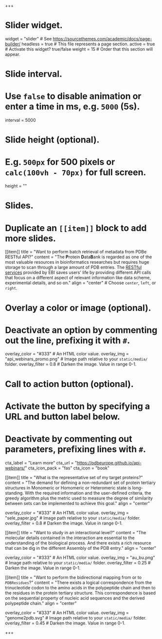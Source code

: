 +++
# Slider widget.
widget = "slider"  # See https://sourcethemes.com/academic/docs/page-builder/
headless = true  # This file represents a page section.
active = true  # Activate this widget? true/false
weight = 15  # Order that this section will appear.

# Slide interval.
# Use `false` to disable animation or enter a time in ms, e.g. `5000` (5s).
interval = 5000

# Slide height (optional).
# E.g. `500px` for 500 pixels or `calc(100vh - 70px)` for full screen.
height = ""

# Slides.
# Duplicate an `[[item]]` block to add more slides.
[[item]]
  title = "Want to perform batch retrieval of metadata from PDBe RESTful API?"
  content = "The **P**rotein **D**ata**B**ank is regarded as one of the most valuable resources in bioinformatics researches but requires huge storage to scan through a large amount of PDB entries. The [RESTful services](https://www.ebi.ac.uk/pdbe/pdbe-rest-api) provided by EBI saves users' life by providing different API calls that focus on a different aspect of relevant information like data scheme, experimental details, and so on."
  align = "center"  # Choose `center`, `left`, or `right`.

  # Overlay a color or image (optional).
  #   Deactivate an option by commenting out the line, prefixing it with `#`.
  overlay_color = "#333"  # An HTML color value.
  overlay_img = "api_webinars_promo.png"  # Image path relative to your `static/media/` folder.
  overlay_filter = 0.8  # Darken the image. Value in range 0-1.

  # Call to action button (optional).
  #   Activate the button by specifying a URL and button label below.
  #   Deactivate by commenting out parameters, prefixing lines with `#`.
  cta_label = "Learn more"
  cta_url = "https://pdbeurope.github.io/api-webinars/"
  cta_icon_pack = "fas"
  cta_icon = "book"
  
[[item]]
  title = "What is the representative set of my target proteins?"
  content = "The demand for defining a non-redundant set of protein tertiary structures in Monomeric or Homomeric or Heteromeric state is long-standing. With the required information and the user-defined criteria, the greedy algorithm plus the metric used to measure the degree of similarity between sets can be implemented to achieve this goal."
  align = "center"

  overlay_color = "#333"  # An HTML color value.
  overlay_img = "sele_paper.jpg"  # Image path relative to your `static/media/` folder.
  overlay_filter = 0.8  # Darken the image. Value in range 0-1. 

[[item]]
  title = "Want to study in an interactional level?"
  content = "The molecular details contained in the interaction are essential to the understanding of the biological process. And there exists a rich resource that can be dig in the different Assembly of the PDB entry."
  align = "center"

  overlay_color = "#333"  # An HTML color value.
  overlay_img = "au_bu.png"  # Image path relative to your `static/media/` folder.
  overlay_filter = 0.25  # Darken the image. Value in range 0-1.

[[item]]
  title = "Want to perform the bidirectional mapping from or to `PDBResidues`?"
  content = "There exists a logical correspondence from the trinucleotide codon to the amino acids in the polypeptide chain and then to the residues in the protein tertiary structure. This correspondence is based on the sequential property of nucleic acid sequences and the derived polypeptide chain."
  align = "center"

  overlay_color = "#333"  # An HTML color value.
  overlay_img = "genome2pdb.svg"  # Image path relative to your `static/media/` folder.
  overlay_filter = 0.45  # Darken the image. Value in range 0-1.

+++